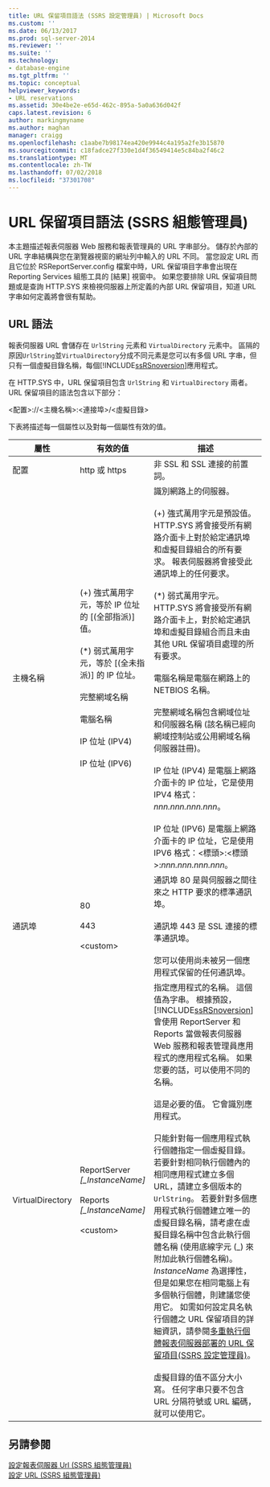 ```yaml
---
title: URL 保留項目語法 (SSRS 設定管理員) | Microsoft Docs
ms.custom: ''
ms.date: 06/13/2017
ms.prod: sql-server-2014
ms.reviewer: ''
ms.suite: ''
ms.technology:
- database-engine
ms.tgt_pltfrm: ''
ms.topic: conceptual
helpviewer_keywords:
- URL reservations
ms.assetid: 30e4be2e-e65d-462c-895a-5a0a636d042f
caps.latest.revision: 6
author: markingmyname
ms.author: maghan
manager: craigg
ms.openlocfilehash: c1aabe7b98174ea420e9944c4a195a2fe3b15870
ms.sourcegitcommit: c18fadce27f330e1d4f36549414e5c84ba2f46c2
ms.translationtype: MT
ms.contentlocale: zh-TW
ms.lasthandoff: 07/02/2018
ms.locfileid: "37301708"
---
```

# <a name="url-reservation-syntax--ssrs-configuration-manager"></a>URL 保留項目語法 (SSRS 組態管理員)
  本主題描述報表伺服器 Web 服務和報表管理員的 URL 字串部分。 儲存於內部的 URL 字串結構與您在瀏覽器視窗的網址列中輸入的 URL 不同。 當您設定 URL 而且它位於 RSReportServer.config 檔案中時，URL 保留項目字串會出現在 Reporting Services 組態工具的 [結果] 視窗中。 如果您要排除 URL 保留項目問題或是查詢 HTTP.SYS 來檢視伺服器上所定義的內部 URL 保留項目，知道 URL 字串如何定義將會很有幫助。  
  
## <a name="url-syntax"></a>URL 語法  
 報表伺服器 URL 會儲存在 `UrlString` 元素和 `VirtualDirectory` 元素中。 區隔的原因`UrlString`並`VirtualDirectory`分成不同元素是您可以有多個 URL 字串，但只有一個虛擬目錄名稱，每個[!INCLUDE[ssRSnoversion](../../includes/ssrsnoversion-md.md)]應用程式。  
  
 在 HTTP.SYS 中，URL 保留項目包含 `UrlString` 和 `VirtualDirectory` 兩者。 URL 保留項目的語法包含以下部分：  
  
 \<配置>://\<主機名稱>:\<連接埠>/\<虛擬目錄>  
  
 下表將描述每一個屬性以及對每一個屬性有效的值。  
  
|屬性|有效的值|描述|  
|--------------|------------------|-----------------|  
|配置|http 或 https|非 SSL 和 SSL 連接的前置詞。|  
|主機名稱|(+) 強式萬用字元，等於 IP 位址的 [(全部指派)] 值。<br /><br /> (\*) 弱式萬用字元，等於 [(全未指派)] 的 IP 位址。<br /><br /> 完整網域名稱<br /><br /> 電腦名稱<br /><br /> IP 位址 (IPV4)<br /><br /> IP 位址 (IPV6)|識別網路上的伺服器。<br /><br /> (+) 強式萬用字元是預設值。 HTTP.SYS 將會接受所有網路介面卡上對於給定通訊埠和虛擬目錄組合的所有要求。 報表伺服器將會接受此通訊埠上的任何要求。<br /><br /> (\*) 弱式萬用字元。 HTTP.SYS 將會接受所有網路介面卡上，對於給定通訊埠和虛擬目錄組合而且未由其他 URL 保留項目處理的所有要求。<br /><br /> 電腦名稱是電腦在網路上的 NETBIOS 名稱。<br /><br /> 完整網域名稱包含網域位址和伺服器名稱 (該名稱已經向網域控制站或公用網域名稱伺服器註冊)。<br /><br /> IP 位址 (IPV4) 是電腦上網路介面卡的 IP 位址，它是使用 IPV4 格式： *nnn.nnn.nnn.nnn*。<br /><br /> IP 位址 (IPV6) 是電腦上網路介面卡的 IP 位址，它是使用 IPV6 格式：\<標頭>:\<標頭>:*nnn.nnn.nnn.nnn*。|  
|通訊埠|80<br /><br /> 443<br /><br /> \<custom>|通訊埠 80 是與伺服器之間往來之 HTTP 要求的標準通訊埠。<br /><br /> 通訊埠 443 是 SSL 連接的標準通訊埠。<br /><br /> 您可以使用尚未被另一個應用程式保留的任何通訊埠。|  
|VirtualDirectory|ReportServer *[_InstanceName]*<br /><br /> Reports *[_InstanceName]*<br /><br /> \<custom>|指定應用程式的名稱。 這個值為字串。 根據預設， [!INCLUDE[ssRSnoversion](../../includes/ssrsnoversion-md.md)] 會使用 ReportServer 和 Reports 當做報表伺服器 Web 服務和報表管理員應用程式的應用程式名稱。 如果您要的話，可以使用不同的名稱。<br /><br /> 這是必要的值。 它會識別應用程式。<br /><br /> 只能針對每一個應用程式執行個體指定一個虛擬目錄。 若要針對相同執行個體內的相同應用程式建立多個 URL，請建立多個版本的 `UrlString`。 若要針對多個應用程式執行個體建立唯一的虛擬目錄名稱，請考慮在虛擬目錄名稱中包含此執行個體名稱 (使用底線字元 (_) 來附加此執行個體名稱)。 *InstanceName* 為選擇性，但是如果您在相同電腦上有多個執行個體，則建議您使用它。 如需如何設定具名執行個體之 URL 保留項目的詳細資訊，請參閱[多重執行個體報表伺服器部署的 URL 保留項目&#40;SSRS 設定管理員&#41;](url-reservations-for-multi-instance-report-server-deployments.md)。<br /><br /> 虛擬目錄的值不區分大小寫。 任何字串只要不包含 URL 分隔符號或 URL 編碼，就可以使用它。|  
  
## <a name="see-also"></a>另請參閱  
 [設定報表伺服器 Url &#40;SSRS 組態管理員&#41;](configure-report-server-urls-ssrs-configuration-manager.md)   
 [設定 URL &#40;SSRS 組態管理員&#41;](configure-a-url-ssrs-configuration-manager.md)  
  
  
